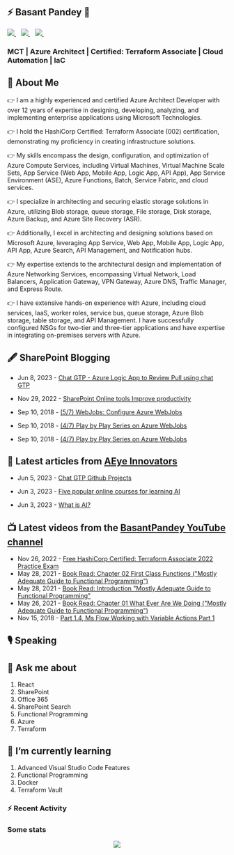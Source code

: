 ## ⚡ Basant Pandey 👋 
<p>
 <a href="https://twitter.com/Basant_Pandey">
     <img src="https://img.shields.io/badge/twitter-%231DA1F2.svg?&style=for-the-badge&logo=twitter&logoColor=white&countColor=%232ea44f" />
  </a>&nbsp;&nbsp;
  <a href="https://www.linkedin.com/in/basantpandey">
     <img src="https://img.shields.io/badge/linkedin-%230077B5.svg?&style=for-the-badge&logo=linkedin&logoColor=white" />
  </a>&nbsp;&nbsp;
  <a href="https://www.instagram.com/basantpandeyji">
    <img src="https://img.shields.io/badge/instagram-%23E4405F.svg?&style=for-the-badge&logo=instagram&logoColor=white" />        
  </a>&nbsp;&nbsp; 
</p>

### MCT | Azure Architect | Certified: Terraform Associate | Cloud Automation | IaC


## 🤵 About Me

👉 I am a highly experienced and certified Azure Architect Developer with over 12 years of expertise in designing, developing, analyzing, and implementing enterprise applications using Microsoft Technologies.

👉 I hold the HashiCorp Certified: Terraform Associate (002) certification, demonstrating my proficiency in creating infrastructure solutions.

👉 My skills encompass the design, configuration, and optimization of Azure Compute Services, including Virtual Machines, Virtual Machine Scale Sets, App Service (Web App, Mobile App, Logic App, API App), App Service Environment (ASE), Azure Functions, Batch, Service Fabric, and cloud services.

👉 I specialize in architecting and securing elastic storage solutions in Azure, utilizing Blob storage, queue storage, File storage, Disk storage, Azure Backup, and Azure Site Recovery (ASR).

👉 Additionally, I excel in architecting and designing solutions based on Microsoft Azure, leveraging App Service, Web App, Mobile App, Logic App, API App, Azure Search, API Management, and Notification hubs.

👉 My expertise extends to the architectural design and implementation of Azure Networking Services, encompassing Virtual Network, Load Balancers, Application Gateway, VPN Gateway, Azure DNS, Traffic Manager, and Express Route.

👉 I have extensive hands-on experience with Azure, including cloud services, IaaS, worker roles, service bus, queue storage, Azure Blob storage, table storage, and API Management. I have successfully configured NSGs for two-tier and three-tier applications and have expertise in integrating on-premises servers with Azure.


## 🖋 SharePoint Blogging
<!-- START_SHAREPOINT-POST-LIST:START -->

- Jun 8, 2023 - [Chat GTP - Azure Logic App to Review Pull using chat GTP](http://sharepointfordeveloper.blogspot.com/2023/06/chat-gtp-azure-logic-app-to-review-pull.html)
- Nov 29, 2022 - [SharePoint Online tools Improve productivity](http://sharepointfordeveloper.blogspot.com/2022/11/sharepoint-online-tools-improve.html)
- Sep 10, 2018 - [&lpar;5/7&rpar; WebJobs: Configure Azure WebJobs](http://sharepointfordeveloper.blogspot.com/2018/09/57-webjobs-configure-azure-webjobs.html)
- Sep 10, 2018 - [&lpar;4/7&rpar; Play by Play Series on Azure WebJobs](http://sharepointfordeveloper.blogspot.com/2018/09/47-play-by-play-series-on-azure-webjobs_10.html)
- Sep 10, 2018 - [&lpar;4/7&rpar; Play by Play Series on Azure WebJobs](http://sharepointfordeveloper.blogspot.com/2018/09/47-play-by-play-series-on-azure-webjobs.html)

  <!-- START_SHAREPOINT-POST-LIST:END -->


## 📙 Latest articles from [AEye Innovators](https://aeyeinnovators.blogspot.com/)
<!-- BASANTPANDEY-POST-LIST:START -->

- Jun 5, 2023 - [Chat GTP Github Projects](http://aeyeinnovators.blogspot.com/2023/06/chat-gtp-github-actions-projects.html)
- Jun 3, 2023 - [Five popular online courses for learning AI](http://aeyeinnovators.blogspot.com/2023/06/five-popular-online-courses-for.html)
- Jun 3, 2023 - [What is AI?](http://aeyeinnovators.blogspot.com/2023/06/what-is-ai.html)

  <!-- BASANTPANDEY-POST-LIST:END -->


## 📺 Latest videos from the [BasantPandey YouTube channel](https://www.youtube.com/@BasantPandeyji)
<!-- BASANTPANDEYYOUTUBE-POST-LIST:START -->

- Nov 26, 2022 - [Free HashiCorp Certified: Terraform Associate 2022 Practice Exam](https://www.youtube.com/watch?v=B3VXh30yAdE)
- May 28, 2021 - [Book Read: Chapter 02 First Class Functions &lpar;&quot;Mostly Adequate Guide to Functional Programming&quot;&rpar;](https://www.youtube.com/watch?v=1pahlfdXH28)
- May 28, 2021 - [Book Read: Introduction &quot;Mostly Adequate Guide to Functional Programming&quot;](https://www.youtube.com/watch?v=zFUB8sKH030)
- May 26, 2021 - [Book Read: Chapter 01 What Ever Are We Doing &lpar;&quot;Mostly Adequate Guide to Functional Programming&quot;&rpar;](https://www.youtube.com/watch?v=U0zAOi8UFw8)
- Nov 15, 2018 - [Part 1.4, Ms Flow Working with Variable Actions Part 1](https://www.youtube.com/watch?v=mQyIvRoeH_U)

<!-- BASANTPANDEYYOUTUBE-POST-LIST:END -->

## 🎙 Speaking

## 💬 Ask me about
1. React
2. SharePoint
3. Office 365
4. SharePoint Search
5. Functional Programming
6. Azure
7. Terraform

## 🌱 I’m currently learning
1. Advanced Visual Studio Code Features
2. Functional Programming
3. Docker
4. Terraform Vault

### :zap: Recent Activity
<!--START_SECTION:activity-->
<!--END_SECTION:activity-->


### Some stats

<p align='center'>
   <a href="https://github.com/BasantPandey">
      <img src="https://api.visitorbadge.io/api/VisitorHit?user=estruyf&repo=BasantPandey&countColor=%237B1E7A" />
   </a>
</p>

<!--
**BasantPandey/BasantPandey** is a ✨ _special_ ✨ repository because its `README.md` (this file) appears on your GitHub profile.

Here are some ideas to get you started:

- 🔭 I’m currently working on ...
- 🌱 I’m currently learning ...
- 👯 I’m looking to collaborate on ...
- 🤔 I’m looking for help with ...
- 💬 Ask me about ...
- 📫 How to reach me: ...
- 😄 Pronouns: ...
- ⚡ Fun fact: ...
-->


